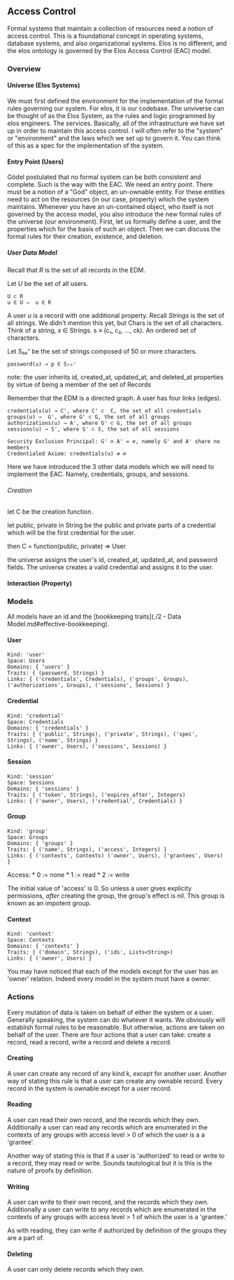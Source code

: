 Access Control
--------------

Formal systems that maintain a collection of resources need a notion of access control. This is a foundational concept in operating systems, database systems, and also organizational systems. Elos is no different, and the elos ontology is governed by the Elos Access Control (EAC) model.

### Overview

#### Universe (Elos Systems)

We must first defined the environment for the implementation of the formal rules governing our system. For elos, it is our codebase. The unviverse can be thought of as the Elos System, as the rules and logic programmed by elos engineers. The services. Basically, all of the infrastructure we have set up in order to maintain this access control. I will often refer to the "system" or "environment" and the laws which we set up to govern it. You can think of this as a spec for the implementation of the system.

#### Entry Point (Users)

Gödel postulated that no formal system can be both consistent and complete. Such is the way with the EAC. We need an entry point. There must be a notion of a "God" object, an un-ownable entity. For these entities need to act on the resources (in our case, property) which the system maintains. Whenever you have an un-contained object, who itself is not governed by the access model, you also introduce the new formal rules of the universe (our environment). First, let us formally define a user, and the properties which for the basis of such an object. Then we can discuss the formal rules for their creation, existence, and deletion.

##### User Data Model

Recall that *R* is the set of all records in the EDM.

Let *U* be the set of all users.

    U ⊂ R
    u ∈ U ⇒  u ∈ R

A user *u* is a record with one additional property. Recall *Strings* is the set of all strings. We didn't mention this yet, but Chars is the set of all characters. Think of a string, *s* ∈ Strings. s ≡ (c₁, c₂, ..., ck). An ordered set of characters.

Let S₅₀⁺ be the set of strings composed of 50 or more characters.

    password(u) → p ∈ S₅₀⁺

note: the user inherits id, created_at, updated_at, and deleted_at properties by virtue of being a member of the set of Records

Remember that the EDM is a directed graph. A user has four links (edges).

    credentials(u) → C', where C' ⊂  C, the set of all credentials
    groups(u) →  G', where G' ⊂ G, the set of all groups
    authorizations(u) → A', where G' ⊂ G, the set of all groups
    sessions(u) → S', where S' ⊂ S, the set of all sessions

    Security Exclusion Principal: G' ∩ A' = ∅, namely G' and A' share no members
    Credentialed Axiom: credentials(u) ≠ ∅

Here we have introduced the 3 other data models which we will need to implement the EAC. Namely, credentials, groups, and sessions.

###### Creation

let C be the creation function.

let public, private in String be the public and private parts of a credential which will be the first credential for the user.

then C = function(public, private) => User

the universe assigns the user's id, created_at, updated_at, and password fields. The universe creates a valid credential and assigns it to the user.

#### Interaction (Property)

### Models

All models have an id and the [bookkeeping traits](./2 - Data Model.md#effective-bookkeeping).

#### User

    Kind: 'user'
    Space: Users
    Domains: { 'users' }
    Traits: { (password, Strings) }
    Links: { ('credentials', Credentials), ('groups', Groups), ('authorizations', Groups), ('sessions', Sessions) }
    
#### Credential

    Kind: 'credential'
    Space: Credentials
    Domains: { 'credentials' }
    Traits: { ('public', Strings), ('private', Strings), ('spec', Strings), ('name', Strings) }
    Links: { ('owner', Users), ('sessions', Sessions) }
    
#### Session

    Kind: 'session'
    Space: Sessions
    Domains: { 'sessions' }
    Traits: { ('token', Strings), ('expires_after', Integers)
    Links: { ('owner', Users), ('credential', Credentials) }
    
#### Group

    Kind: 'group'
    Space: Groups
    Domains: { 'groups' }
    Traits: { ('name', Strings), ('access', Integers) }
    Links: { ('contexts', Contexts) ('owner', Users), ('grantees', Users) }
    
Access:
    * 0 := none
    * 1 := read
    * 2 := write

The initial value of 'access' is 0. So unless a user gives explicity permissions, _after_ creating the group, the group's effect is nil. This group is known as an impotent group.
    
#### Context

    Kind: 'context'
    Space: Contexts
    Domains: { 'contexts' }
    Traits: { ('domain', Strings), ('ids', Lists<String>)
    Links: { ('owner', Users) }
    
You may have noticed that each of the models except for the user has an 'owner' relation. Indeed every model in the system must have a owner. 

### Actions

Every mutation of data is taken on behalf of either the system or a user. Generally speaking, the system can do whatever it wants. We obviously will establish formal rules to be reasonable. But otherwise, actions are taken on behalf of the user. There are four actions that a user can take: create a record, read a record, write a record and delete a record.

#### Creating

A user can create any record of any kind k, *except* for another user. Another way of stating this rule is that a user can create any ownable record. Every record in the system is ownable except for a user record.

#### Reading

A user can read their own record, and the records which they own. Additionally a user can read any records which are enumerated in the contexts of any groups with access level > 0 of which the user is a a 'grantee'.

Another way of stating this is that if a user is 'authorized' to read or write to a record, they may read or write. Sounds tautological but it is this is the nature of proofs by definition.

#### Writing

A user can write to their own record, and the records which they own. Additionally a user can write to any records which are enumerated in the contexts of any groups with access level > 1 of which the user is a 'grantee.'

As with reading, they can write if authorized by definition of the groups they are a part of.

#### Deleting

A user can only delete records which they own.
